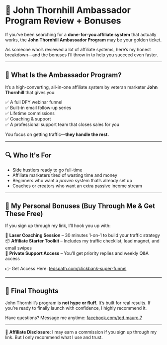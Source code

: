 # 🌟 John Thornhill Ambassador Program Review + Bonuses

If you've been searching for a **done-for-you affiliate system** that actually works, the **John Thornhill Ambassador Program** may be your golden ticket.

As someone who’s reviewed a lot of affiliate systems, here’s my honest breakdown—and the bonuses I’ll throw in to help you succeed even faster.

---

## 🧠 What Is the Ambassador Program?

It’s a high-converting, all-in-one affiliate system by veteran marketer **John Thornhill** that gives you:

✅ A full DFY webinar funnel  
✅ Built-in email follow-up series  
✅ Lifetime commissions  
✅ Coaching & support  
✅ A professional support team that closes sales for you

You focus on getting traffic—**they handle the rest.**

---

## 🔍 Who It's For

- Side hustlers ready to go full-time  
- Affiliate marketers tired of wasting time and money  
- Beginners who want a *proven* system that’s already set up  
- Coaches or creators who want an extra passive income stream

---

## 🚨 My Personal Bonuses (Buy Through Me & Get These Free)

If you sign up through my link, I’ll hook you up with:

🎯 **Laser Coaching Session** – 30 minutes 1-on-1 to build your traffic strategy  
📦 **Affiliate Starter Toolkit** – Includes my traffic checklist, lead magnet, and email swipes  
🚀 **Private Support Access** – You’ll get priority replies and weekly Q&A access

👉 Get Access Here: [tedspath.com/clickbank-super-funnel](https://tedspath.com/clickbank-super-funnel)

---

## 💬 Final Thoughts

John Thornhill’s program is **not hype or fluff**. It’s built for real results. If you’re ready to finally launch with confidence, I highly recommend it.

Have questions? Message me anytime: [facebook.com/ted.mauro.7](https://facebook.com/ted.mauro.7)

---

🔗 **Affiliate Disclosure**: I may earn a commission if you sign up through my link. But I only recommend what I use and trust.

